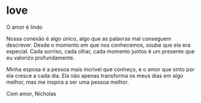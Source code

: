 # love
O amor é lindo
<p>
                Nossa conexão é algo único, algo que as palavras mal conseguem descrever. 
                Desde o momento em que nos conhecemos, soube que ela era especial. 
                Cada sorriso, cada olhar, cada momento juntos é um presente que eu valorizo profundamente.
            </p>
            <p>
                Minha <span class="highlight">esposa</span> é a pessoa mais incrível que conheço, 
                e o amor que sinto por ela cresce a cada dia. 
                Ela não apenas transforma os meus dias em algo melhor, mas me inspira a ser uma pessoa melhor.
            </p>
            <p>Com amor, Nicholas</p>